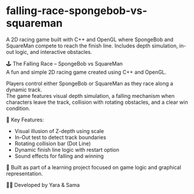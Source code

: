 # falling-race-spongebob-vs-squareman
A 2D racing game built with C++ and OpenGL where SpongeBob and SquareMan compete to reach the finish line. Includes depth simulation, in-out logic, and interactive obstacles. 


🕹️ The Falling Race – SpongeBob vs SquareMan  
A fun and simple 2D racing game created using C++ and OpenGL.

Players control either SpongeBob or SquareMan as they race along a dynamic track.  
The game features visual depth simulation, a falling mechanism when characters leave the track, collision with rotating obstacles, and a clear win condition.

🎯 Key Features:
- Visual illusion of Z-depth using scale
- In-Out test to detect track boundaries
- Rotating collision bar (Dot Line)
- Dynamic finish line logic with restart option
- Sound effects for falling and winning

📁 Built as part of a learning project focused on game logic and graphical representation.

👩‍💻 Developed by Yara & Sama
